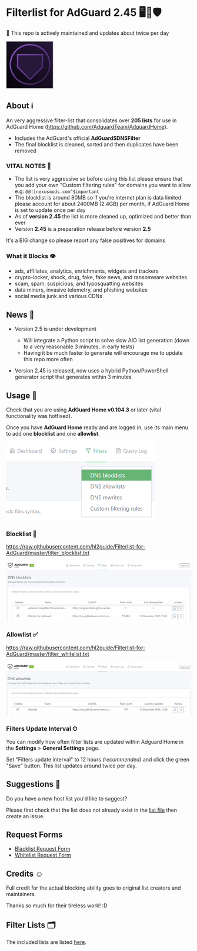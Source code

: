 # Filterlist for AdGuard 2.45 🖥💟🛡

💚 This repo is actively maintained and updates about twice per day

![Logo](https://raw.githubusercontent.com/hl2guide/Filterlist-for-AdGuard/master/Screenshots/Logo_AG.png)

## About ℹ

An very aggressive filter-list that consolidates over __205 lists__ for use in
AdGuard Home (https://github.com/AdguardTeam/AdguardHome).

* Includes the AdGuard's official **AdGuardSDNSFilter**
* The final blocklist is cleaned, sorted and then duplicates have been removed

### VITAL NOTES 👀

* The list is very aggressive so before using this list please ensure that you add your own
"Custom filtering rules" for domains you want to allow
e.g: `@@||nexusmods.com^$important`
* The blocklist is around 80MB so if you're internet plan is data limited please account for
about 2400MB (2.4GB) per month, if AdGuard Home is set to update once per day
* As of __version 2.45__ the list is more cleaned up, optimized and better than ever
* Version __2.45__ is a preparation release before version __2.5__

It's a BIG change so please report any false positives for domains

### What it Blocks 👁‍

* ads, affiliates, analytics, enrichments, widgets and trackers
* crypto-locker, shock, drug, fake, fake news, and ransomware websites
* scam, spam, suspicious, and typosquatting websites
* data miners, invasive telemetry, and phishing websites
* social media junk and various CDNs

## News 📰

* Version 2.5 is under development
  * Will integrate a Python script to solve slow AIO list generation
  (down to a very reasonable 3 minutes, in early tests)
  * Having it be much faster to generate will encourage me to update this repo more often

* Version 2.45 is released, now uses a hybrid Python/PowerShell generator script that generates within 3 minutes

## Usage 📐

Check that you are using __AdGuard Home v0.104.3__ or later
(vital functionality was hotfixed).

Once you have __AdGuard Home__ ready and are logged in, use its main menu to add
one __blocklist__ and one __allowlist__.

![menu](https://raw.githubusercontent.com/hl2guide/Filterlist-for-AdGuard/master/Screenshots/example%20menu.PNG "Menu")

### Blocklist 🛑

https://raw.githubusercontent.com/hl2guide/Filterlist-for-AdGuard/master/filter_blocklist.txt

![menu](https://raw.githubusercontent.com/hl2guide/Filterlist-for-AdGuard/master/Screenshots/blocklist.JPG "Blocklist")

### Allowlist ✅

https://raw.githubusercontent.com/hl2guide/Filterlist-for-AdGuard/master/filter_whitelist.txt

![menu](https://raw.githubusercontent.com/hl2guide/Filterlist-for-AdGuard/master/Screenshots/allowlist.JPG "Whitelist")

### Filters Update Interval ⏱

You can modify how often filter lists are updated within Adguard Home in the
__Settings__ > __General Settings__ page.

Set "Filters update interval" to 12 hours _(recommended)_ and click the green "Save" button.
This list updates around twice per day.

## Suggestions 📌

Do you have a new host list you'd like to suggest?

Please first check that the list does not already exist in the
[list file](https://raw.githubusercontent.com/hl2guide/Filterlist-for-AdGuard/master/filter_list_URLs.txt)
then create an issue.

## Request Forms

* [Blacklist Request Form](https://docs.google.com/forms/d/1NrlR3yddEWhIkmKXV8VamBVka6SX7DLHX_WgpsqrtbE)
* [Whitelist Request Form](https://docs.google.com/forms/d/1mobsqVCIky61tHy13fFyGZBxdbjUmTi3EFkvvhoGIHg)

## Credits ☺️

Full credit for the actual blocking ability goes to original list creators and maintainers.

Thanks so much for their tireless work! :D

## Filter Lists 🗂️

The included lists are listed
[here](https://raw.githubusercontent.com/hl2guide/Filterlist-for-AdGuard/master/filter_list_URLs.txt).
